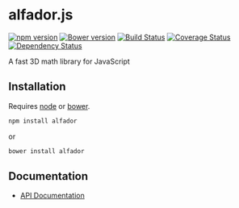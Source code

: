 # alfador.js

[![npm version](https://badge.fury.io/js/alfador.svg)](http://badge.fury.io/js/alfador) [![Bower version](https://badge.fury.io/bo/alfador.svg)](http://badge.fury.io/bo/alfador) [![Build Status](https://travis-ci.org/kbirk/alfador.svg?branch=master)](https://travis-ci.org/kbirk/alfador) [![Coverage Status](https://coveralls.io/repos/kbirk/alfador/badge.svg)](https://coveralls.io/r/kbirk/alfador) [![Dependency Status](https://david-dm.org/kbirk/alfador.svg)](https://david-dm.org/kbirk/alfador)

A fast 3D math library for JavaScript

## Installation

Requires [node](http://nodejs.org/) or [bower](http://bower.io/).

```bash
npm install alfador
```
or
```bash
bower install alfador
```

## Documentation

* [API Documentation](https://kbirk.github.io/alfador/)
